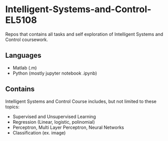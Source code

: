 # Intelligent-Systems-and-Control-EL5108
Repos that contains all tasks and self exploration of Intelligent Systems and Control coursework.

## Languages
 - Matlab (.m)
 - Python (mostly jupyter notebook .ipynb)

## Contains
Intelligent Systems and Control Course includes, but not limited to these topics:
 - Supervised and Unsupervised Learning
 - Regression (Linear, logistic, polinomial)
 - Perceptron, Multi Layer Perceptron, Neural Networks
 - Classification (ex. image)
